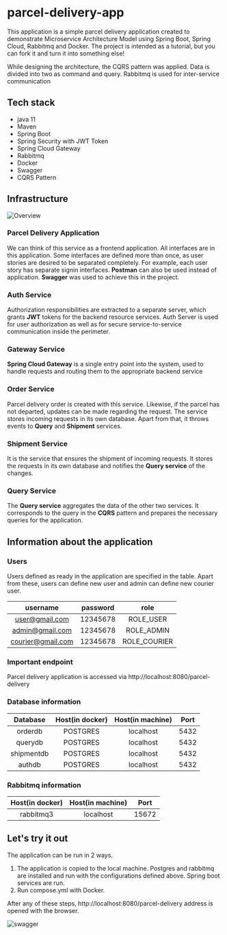# parcel-delivery-app


This application is a simple parcel delivery application created to demonstrate Microservice Architecture Model using Spring Boot, Spring Cloud, Rabbitmq and Docker. The project is intended as a tutorial, but you can fork it and turn it into something else!

While designing the architecture, the CQRS pattern was applied. Data is divided into two as command and query. Rabbitmq is used for inter-service communication

## Tech stack
- java 11
- Maven
- Spring Boot
- Spring Security with JWT Token
- Spring Cloud Gateway
- Rabbitmq
- Docker
- Swagger
- CQRS Pattern

## Infrastructure

![Overview](https://user-images.githubusercontent.com/2388153/172686507-8b32a088-76ed-478d-a4d0-e213a0e899f3.png)

### Parcel Delivery Application
We can think of this service as a frontend application. All interfaces are in this application. Some interfaces are defined more than once, as user stories are desired to be separated completely. For example, each user story has separate signin interfaces. **Postman** can also be used instead of application. **Swagger** was used to achieve this in the project.

### Auth Service
Authorization responsibilities are extracted to a separate server, which grants **JWT** tokens for the backend resource services. Auth Server is used for user authorization as well as for secure service-to-service communication inside the perimeter.

### Gateway Service
**Spring Cloud Gateway** is a single entry point into the system, used to handle requests and routing them to the appropriate backend service 

### Order Service
Parcel delivery order is created with this service. Likewise, if the parcel has not departed, updates can be made regarding the request. The service stores incoming requests in its own database. Apart from that, it throws events to **Query** and **Shipment** services.

### Shipment Service
It is the service that ensures the shipment of incoming requests. It stores the requests in its own database and notifies the **Query service** of the changes.

### Query Service
The **Query service** aggregates the data of the other two services. It corresponds to the query in the **CQRS** pattern and prepares the necessary queries for the application.



## Information about the application

### Users
Users defined as ready in the application are specified in the table. Apart from these, users can define new user and admin can define new courier user.

| username | password |  role |
| :---: | :---: | :---: | 
| user@gmail.com | 12345678 | ROLE_USER | 
| admin@gmail.com | 12345678 | ROLE_ADMIN |  
| courier@gmail.com | 12345678 | ROLE_COURIER |  


### Important endpoint
Parcel delivery application is accessed via http://localhost:8080/parcel-delivery 

### Database information
| Database | Host(in docker) | Host(in machine) |  Port |
| :---: | :---: | :---: | :---: |  
| orderdb | POSTGRES | localhost | 5432 | 
| querydb | POSTGRES | localhost | 5432 |  
| shipmentdb | POSTGRES | localhost | 5432 | 
| authdb | POSTGRES | localhost | 5432 | 

### Rabbitmq information
Host(in docker) | Host(in machine) |  Port |
| :---: | :---: | :---: |  
| rabbitmq3 | localhost | 15672 | 


## Let's try it out
The application can be run in 2 ways.
1) The application is copied to the local machine. Postgres and rabbitmq are installed and run with the configurations defined above. Spring boot services are run.
2) Run compose.yml with Docker.

After any of these steps, http://localhost:8080/parcel-delivery address is opened with the browser.


![swagger](https://user-images.githubusercontent.com/2388153/172691146-cfa4a148-eafa-4b9f-9249-81edf8ec402b.png)


